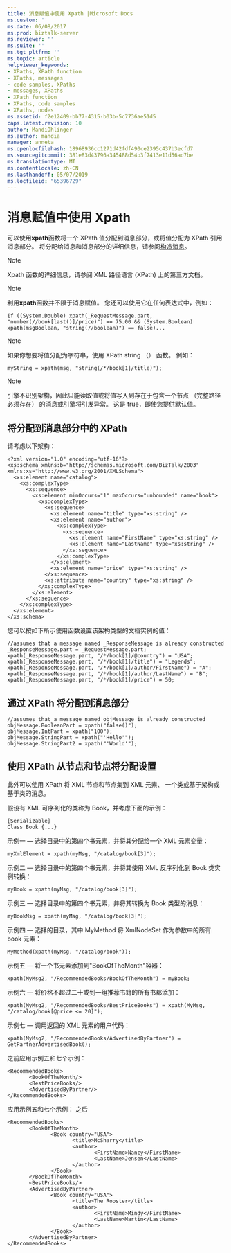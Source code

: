 ```yaml
---
title: 消息赋值中使用 Xpath |Microsoft Docs
ms.custom: ''
ms.date: 06/08/2017
ms.prod: biztalk-server
ms.reviewer: ''
ms.suite: ''
ms.tgt_pltfrm: ''
ms.topic: article
helpviewer_keywords:
- XPaths, XPath function
- XPaths, messages
- code samples, XPaths
- messages, XPaths
- XPath function
- XPaths, code samples
- XPaths, nodes
ms.assetid: f2e12409-bb77-4315-b03b-5c7736ae51d5
caps.latest.revision: 10
author: MandiOhlinger
ms.author: mandia
manager: anneta
ms.openlocfilehash: 18968936cc1271d42fdf490ce2395c437b3ecfd7
ms.sourcegitcommit: 381e83d43796a345488d54b3f7413e11d56ad7be
ms.translationtype: MT
ms.contentlocale: zh-CN
ms.lasthandoff: 05/07/2019
ms.locfileid: "65396729"
---
```

# <a name="using-xpaths-in-message-assignments"></a>消息赋值中使用 Xpath
可以使用**xpath**函数将一个 XPath 值分配到消息部分，或将值分配为 XPath 引用消息部分。 将分配给消息和消息部分的详细信息，请参阅[构造消息](../core/constructing-messages.md)。  
  
> [!NOTE]
>  Xpath 函数的详细信息，请参阅 XML 路径语言 (XPath) 上的第三方文档。  
  
> [!NOTE]
>  利用**xpath**函数并不限于消息赋值。 您还可以使用它在任何表达式中，例如：  
  
```  
If ((System.Double) xpath(_RequestMessage.part, "number(//book[last()]/price)") == 75.00 && (System.Boolean) xpath(msgBoolean, "string(//boolean)") == false)...  
```  
  
> [!NOTE]
>  如果你想要将值分配为字符串，使用 XPath string （） 函数。 例如：  
  
```  
myString = xpath(msg, "string(/*/book[1]/title)");  
```  
  
> [!NOTE]
>  引擎不识别架构，因此只能读取值或将值写入到存在于包含一个节点 （完整路径必须存在） 的消息或引擎将引发异常。 这是 true，即使您提供默认值。  
  
## <a name="assigning-to-an-xpath-in-a-message-part"></a>将分配到消息部分中的 XPath  
 请考虑以下架构：  
  
```  
<?xml version="1.0" encoding="utf-16"?>  
<xs:schema xmlns:b="http://schemas.microsoft.com/BizTalk/2003" xmlns:xs="http://www.w3.org/2001/XMLSchema">  
  <xs:element name="catalog">  
    <xs:complexType>  
      <xs:sequence>  
        <xs:element minOccurs="1" maxOccurs="unbounded" name="book">  
          <xs:complexType>  
            <xs:sequence>  
              <xs:element name="title" type="xs:string" />  
              <xs:element name="author">  
                <xs:complexType>  
                  <xs:sequence>  
                    <xs:element name="FirstName" type="xs:string" />  
                    <xs:element name="LastName" type="xs:string" />  
                  </xs:sequence>  
                </xs:complexType>  
              </xs:element>  
              <xs:element name="price" type="xs:string" />  
            </xs:sequence>  
            <xs:attribute name="country" type="xs:string" />  
          </xs:complexType>  
        </xs:element>  
      </xs:sequence>  
    </xs:complexType>  
  </xs:element>  
</xs:schema>  
```  
  
 您可以按如下所示使用函数设置该架构类型的文档实例的值：  
  
```  
//assumes that a message named _ResponseMessage is already constructed  
_ResponseMessage.part = _RequestMessage.part;  
xpath(_ResponseMessage.part, "/*/book[1]/@country") = "USA";  
xpath(_ResponseMessage.part, "/*/book[1]/title") = "Legends";  
xpath(_ResponseMessage.part, "/*/book[1]/author/FirstName") = "A";  
xpath(_ResponseMessage.part, "/*/book[1]/author/LastName") = "B";  
xpath(_ResponseMessage.part, "/*/book[1]/price") = 50;  
```  
  
## <a name="assigning-to-a-message-part-from-an-xpath"></a>通过 XPath 将分配到消息部分  
  
```  
//assumes that a message named objMessage is already constructed  
objMessage.BooleanPart = xpath("false()");  
objMessage.IntPart = xpath("100");  
objMessage.StringPart = xpath("'Hello'");  
objMessage.StringPart2 = xpath("'World'");  
```  
  
## <a name="using-xpath-to-assign-from-nodes-and-node-sets"></a>使用 XPath 从节点和节点将分配设置  
 此外可以使用 XPath 将 XML 节点和节点集到 XML 元素、 一个类或基于架构或基于类的消息。  
  
 假设有 XML 可序列化的类称为 Book，并考虑下面的示例：  
  
```  
[Serializable]  
Class Book {...}  
```  
  
 示例一 — 选择目录中的第四个书元素，并将其分配给一个 XML 元素变量：  
  
```  
myXmlElement = xpath(myMsg, "/catalog/book[3]");  
```  
  
 示例二 — 选择目录中的第四个书元素，并将其使用 XML 反序列化到 Book 类实例转换：  
  
```  
myBook = xpath(myMsg, "/catalog/book[3]");  
```  
  
 示例三 — 选择目录中的第四个书元素，并将其转换为 Book 类型的消息：  
  
```  
myBookMsg = xpath(myMsg, "/catalog/book[3]");  
```  
  
 示例四 — 选择的目录，其中 MyMethod 将 XmlNodeSet 作为参数中的所有 book 元素：  
  
```  
MyMethod(xpath(myMsg, "/catalog/book"));  
```  
  
 示例五 — 将一个书元素添加到"BookOfTheMonth"容器：  
  
```  
xpath(MyMsg2, "/RecommendedBooks/BookOfTheMonth") = myBook;  
```  
  
 示例六 — 将价格不超过二十或到一组推荐书籍的所有书都添加：  
  
```  
xpath(MyMsg2, "/RecommendedBooks/BestPriceBooks") = xpath(MyMsg, "/catalog/book[@price <= 20]");  
```  
  
 示例七 — 调用返回的 XML 元素的用户代码：  
  
```  
xpath(MyMsg2, "/RecommendedBooks/AdvertisedByPartner") = GetPartnerAdvertisedBook();  
```  
  
 之前应用示例五和七个示例：  
  
```  
<RecommendedBooks>  
       <BookOfTheMonth/>  
       <BestPriceBooks/>  
       <AdvertisedByPartner/>  
</RecommendedBooks>  
```  
  
 应用示例五和七个示例： 之后  
  
```  
<RecommendedBooks>  
       <BookOfTheMonth>  
              <Book country="USA">  
                     <title>McSharry</title>  
                     <author>  
                            <FirstName>Nancy</FirstName>  
                            <LastName>Jensen</LastName>  
                     </author>  
              </Book>  
       </BookOfTheMonth>  
       <BestPriceBooks/>  
       <AdvertisedByPartner>  
              <Book country="USA">  
                     <title>The Rooster</title>  
                     <author>  
                            <FirstName>Mindy</FirstName>  
                            <LastName>Martin</LastName>  
                     </author>  
              </Book>  
       </AdvertisedByPartner>  
</RecommendedBooks>  
```